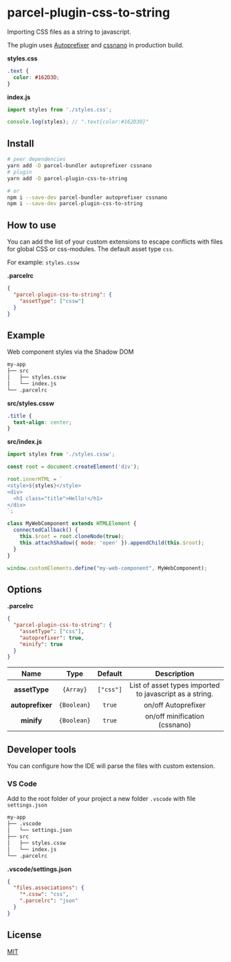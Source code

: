 # parcel-plugin-css-to-string
Importing CSS files as a string to javascript.

The plugin uses [Autoprefixer](https://github.com/postcss/autoprefixer) and [cssnano](https://github.com/cssnano/cssnano) in production build.

**styles.css**
```css
.text {
  color: #162D3D;
}
```
**index.js**
```js
import styles from './styles.css';

console.log(styles); // ".text{color:#162D3D}"
```

## Install
```bash
# peer dependencies
yarn add -D parcel-bundler autoprefixer cssnano
# plugin
yarn add -D parcel-plugin-css-to-string

# or
npm i --save-dev parcel-bundler autoprefixer cssnano
npm i --save-dev parcel-plugin-css-to-string
```

## How to use
You can add the list of your custom extensions to escape conflicts with files for global CSS or css-modules. The default asset type `css`.

For example: `styles.cssw`

**.parcelrc**
```json
{
  "parcel-plugin-css-to-string": {
    "assetType": ["cssw"]
  }
}
```

## Example
Web component styles via the Shadow DOM
```bash
my-app
├── src
│   ├── styles.cssw
│   └── index.js
└── .parcelrc
```

**src/styles.cssw**
```css
.title {
  text-align: center;
}
```
**src/index.js**
```js
import styles from './styles.cssw';

const root = document.createElement('div');

root.innerHTML = `
<style>${styles}</style>
<div>
  <h1 class="title">Hello!</h1>
</div>
`;

class MyWebComponent extends HTMLElement {
  connectedCallback() {
    this.$root = root.cloneNode(true);
    this.attachShadow({ mode: 'open' }).appendChild(this.$root);
  }
}

window.customElements.define("my-web-component", MyWebComponent);
```

## Options
**.parcelrc**
```json
{
  "parcel-plugin-css-to-string": {
    "assetType": ["css"],
    "autoprefixer": true,
    "minify": true
  }
}
```
|    Name          |   Type      | Default    | Description |
|:----------------:|:-----------:|:----------:|:-----------:|
| **assetType**    | `{Array}`   |  `["css"]` | List of asset types imported to javascript as a string.
| **autoprefixer** | `{Boolean}` |  `true`    | on/off Autoprefixer
|  **minify**      | `{Boolean}` |  `true`    | on/off minification (cssnano)

## Developer tools
You can configure how the IDE will parse the files with custom extension.

### VS Code
Add to the root folder of your project a new folder `.vscode` with file `settings.json`
```bash
my-app
├── .vscode
│   └── settings.json
├── src
│   ├── styles.cssw
│   └── index.js
└── .parcelrc
```
**.vscode/settings.json**
```json
{
  "files.associations": {
    "*.cssw": "css",
    ".parcelrc": "json"
  }
}
```

## License
[MIT](./LICENSE)
